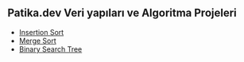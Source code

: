 ## Patika.dev Veri yapıları ve Algoritma Projeleri 


 - [Insertion Sort](https://github.com/fatih-bas/Patika.dev-repo-14/blob/main/insertion_sort.md)
 - [Merge Sort](https://github.com/fatih-bas/Patika.dev-repo-14/blob/main/Merge_sort.md)
 - [Binary Search Tree](https://github.com/fatih-bas/Patika.dev-repo-14/blob/main/Binary_search_tree.md)


